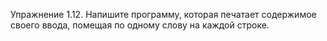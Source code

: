 Упражнение 1.12. Напишите программу, которая печатает содержимое своего ввода, помещая по одному
слову на каждой строке.